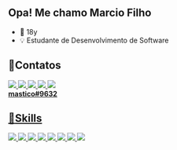 ## Opa! Me chamo Marcio Filho

- 📅 18y
- 💡 Estudante de Desenvolvimento de Software

## 📱**Contatos**

<a href = "https://github.com/mastiico"><img src="https://img.shields.io/badge/Discord-7289DA?style=for-the-badge&logo=discord&logoColor=white" target="_blank"> <a href = "https://www.linkedin.com/in/marcio-filho-195979156/"><img src="https://img.shields.io/badge/LinkedIn-0077B5?style=for-the-badge&logo=linkedin&logoColor=white" target="_blank"> <a href = "https://twitter.com/mastico_"><img src="https://img.shields.io/badge/Twitter-1DA1F2?style=for-the-badge&logo=twitter&logoColor=white" target="_blank"> <a href = "mailto:marcinhofilho94@gmail.com?subject=Contato&body=Ol%C3%A1%2C%20Marcio%2C%20estou%20entrando%20em%20contato%20atraves%20do%20seu%20perfil%20do%20github%2C%20podemos%20conversar%3F"><img src="https://img.shields.io/badge/Gmail-D14836?style=for-the-badge&logo=gmail&logoColor=white" target="_blank">
</a> <a href = "https://www.twitch.tv/mastico"><img src="https://img.shields.io/badge/Twitch-9146FF?style=for-the-badge&logo=twitch&logoColor=white" target="_blank">
<br>**mastico#9632**</br>


## 🚀**Skills**

<a href = "https://github.com/mastiico"><img src="https://img.shields.io/badge/HTML-239120?style=for-the-badge&logo=html5&logoColor=white" target="_blank"> 
<a href = "https://github.com/mastiico"><img src="https://img.shields.io/badge/CSS-239120?&style=for-the-badge&logo=css3&logoColor=white" target="_blank">
<a href = "https://github.com/mastiico"><img src="https://img.shields.io/badge/Node.js-43853D?style=for-the-badge&logo=node.js&logoColor=white" target="_blank">
<a href = "https://github.com/mastiico"><img src="https://img.shields.io/badge/JavaScript-F7DF1E?style=for-the-badge&logo=javascript&logoColor=black" target="_blank">
<a href = "https://github.com/mastiico"><img src="https://img.shields.io/badge/TypeScript-007ACC?style=for-the-badge&logo=typescript&logoColor=white" target="_blank">
<a href = "https://github.com/mastiico"><img src="https://img.shields.io/badge/Java-ED8B00?style=for-the-badge&logo=java&logoColor=white" target="_blank">
<a href = "https://github.com/mastiico"><img src="https://img.shields.io/badge/MongoDB-4EA94B?style=for-the-badge&logo=mongodb&logoColor=white" target="_blank">
<a href = "https://github.com/mastiico"><img src="https://img.shields.io/badge/MySQL-005C84?style=for-the-badge&logo=mysql&logoColor=white" target="_blank">







